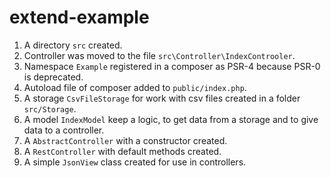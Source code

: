 # extend-example

1. A directory `src` created.
2. Controller was moved to the file `src\Controller\IndexControoler`.
3. Namespace `Example` registered in a composer as PSR-4 because PSR-0 is deprecated.
4. Autoload file of composer added to `public/index.php`.
5. A storage `CsvFileStorage` for work with csv files created in a folder `src/Storage`.
6. A model `IndexModel` keep a logic, to get data from a storage and to give data to a controller.
7. A `AbstractController` with a constructor created.
8. A `RestController` with default methods created.
9. A simple `JsonView` class created for use in controllers.